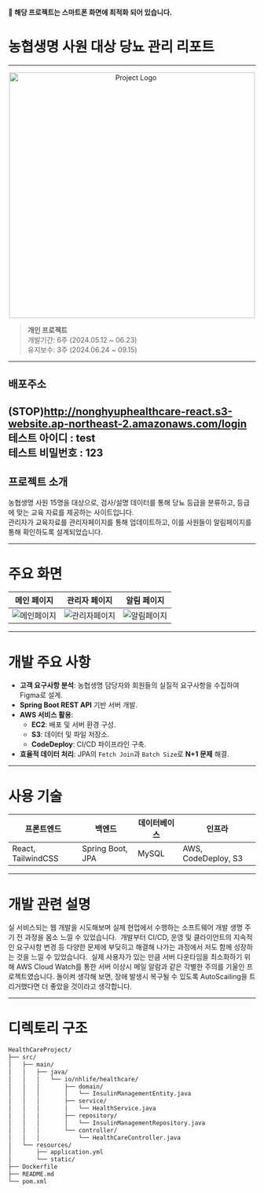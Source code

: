
**🔴 해당 프로젝트는 스마트폰 화면에 최적화 되어 있습니다.**

# 농협생명 사원 대상 당뇨 관리 리포트

---
<div align="center">
    <img src="https://github.com/user-attachments/assets/53177c3c-da22-4bf2-a40d-cde5c2f038f4" alt="Project Logo" width="500">
</div>

> **개인 프로젝트**  
> 개발기간: 6주 (2024.05.12 ~ 06.23)  
> 유지보수: 3주 (2024.06.24 ~ 09.15)

---

## 배포주소
(STOP)http://nonghyuphealthcare-react.s3-website.ap-northeast-2.amazonaws.com/login
테스트 아이디 : test  
테스트 비밀번호 : 123
---

## 프로젝트 소개

농협생명 사원 15명을 대상으로, 검사/설명 데이터를 통해 당뇨 등급을 분류하고, 등급에 맞는 교육 자료를 제공하는 사이트입니다.  
관리자가 교육자료를 관리자페이지를 통해 업데이트하고, 이를 사원들이 알림페이지를 통해 확인하도록 설계되었습니다.

---

# 주요 화면

| 메인 페이지                         | 관리자 페이지                    | 알림 페이지                           |
|-----------------------------------|-------------------------------|------------------------------------|
| ![메인페이지](https://github.com/user-attachments/assets/abc123.png) | ![관리자페이지](https://github.com/user-attachments/assets/def456.png) | ![알림페이지](https://github.com/user-attachments/assets/ghi789.png) |

---

# 개발 주요 사항

- **고객 요구사항 분석**: 농협생명 담당자와 회원들의 실질적 요구사항을 수집하여 Figma로 설계.
- **Spring Boot REST API** 기반 서버 개발.
- **AWS 서비스 활용**:
  - **EC2**: 배포 및 서버 환경 구성.
  - **S3**: 데이터 및 파일 저장소.
  - **CodeDeploy**: CI/CD 파이프라인 구축.
- **효율적 데이터 처리**: JPA의 `Fetch Join`과 `Batch Size`로 **N+1 문제** 해결.

---

# 사용 기술

| **프론트엔드**     | **백엔드**         | **데이터베이스** | **인프라**      |
|------------------|------------------|--------------|---------------|
| React, TailwindCSS | Spring Boot, JPA | MySQL        | AWS, CodeDeploy, S3 |

---

# 개발 관련 설명
실 서비스되는 웹 개발을 시도해보며 실제 현업에서 수행하는 소프트웨어 개발 생명 주기 전 과정을 몸소 느낄 수 있었습니다. 
개발부터 CI/CD, 운영 및 클라이언트의 지속적인 요구사항 변경 등 다양한 문제에 부딪히고 해결해 나가는 과정에서 저도 함께 성장하는 것을 느낄 수 있었습니다. 
실제 사용자가 있는 만큼 서버 다운타임을 최소화하기 위해 AWS Cloud Watch를 통한 서버 이상시 메일 알람과 같은 각별한 주의를 기울인 프로젝트였습니다. 
돌이켜 생각해 보면, 장애 발생시 복구될 수 있도록 AutoScailing을 트리거했다면 더 좋았을 것이라고 생각합니다.

---

# 디렉토리 구조

```bash
HealthCareProject/
├── src/
│   ├── main/
│   │   ├── java/
│   │   │   └── io/nhlife/healthcare/
│   │   │       ├── domain/
│   │   │       │   └── InsulinManagementEntity.java
│   │   │       ├── service/
│   │   │       │   └── HealthService.java
│   │   │       ├── repository/
│   │   │       │   └── InsulinManagementRepository.java
│   │   │       └── controller/
│   │   │           └── HealthCareController.java
│   └── resources/
│       ├── application.yml
│       └── static/
├── Dockerfile
├── README.md
└── pom.xml
